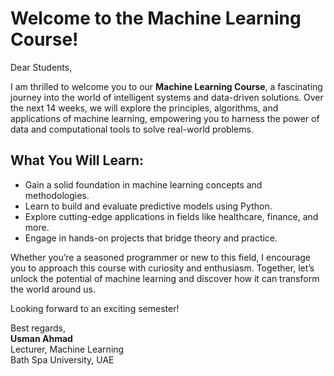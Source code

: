 # Welcome to the Machine Learning Course!

Dear Students,  

I am thrilled to welcome you to our **Machine Learning Course**, a fascinating journey into the world of intelligent systems and data-driven solutions. Over the next 14 weeks, we will explore the principles, algorithms, and applications of machine learning, empowering you to harness the power of data and computational tools to solve real-world problems.  

## What You Will Learn:
- Gain a solid foundation in machine learning concepts and methodologies.  
- Learn to build and evaluate predictive models using Python.  
- Explore cutting-edge applications in fields like healthcare, finance, and more.  
- Engage in hands-on projects that bridge theory and practice.  

Whether you’re a seasoned programmer or new to this field, I encourage you to approach this course with curiosity and enthusiasm. Together, let’s unlock the potential of machine learning and discover how it can transform the world around us.  

Looking forward to an exciting semester!  

Best regards,  
**Usman Ahmad**  
Lecturer, Machine Learning  
Bath Spa University, UAE
